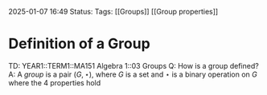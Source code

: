2025-01-07 16:49
Status: 
Tags: [[Groups]] [[Group properties]]
# Definition of a Group

TD: YEAR1::TERM1::MA151 Algebra 1::03 Groups
Q: How is a group defined?
A: A _group_ is a pair $(G,\star)$, where $G$ is a set and $\star$ is a binary operation on $G$ where the 4 properties hold
<!--ID: 1736269312668-->
